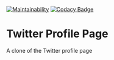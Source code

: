 [![Maintainability](https://api.codeclimate.com/v1/badges/3b718b30de2e5cbd38f8/maintainability)](https://codeclimate.com/github/JoshuaOndieki/twitter-profile-page/maintainability) [![Codacy Badge](https://app.codacy.com/project/badge/Grade/1c021985f3b64b74bc76fdd9c8ef0199)](https://app.codacy.com/gh/JoshuaOndieki/twitter-profile-page/dashboard?utm_source=gh&utm_medium=referral&utm_content=&utm_campaign=Badge_grade)
# Twitter Profile Page
A clone of the Twitter profile page
